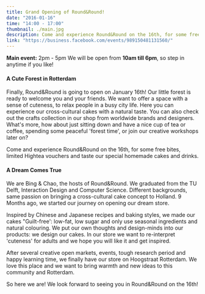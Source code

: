 ```yaml
---
title: Grand Opening of Round&Round!
date: "2016-01-16"
time: "14:00 - 17:00"
thumbnail: ./main.jpg
description: Come and experience Round&Round on the 16th, for some free bites, limited Hightea vouchers and taste our special homemade cakes and drinks.
link: "https://business.facebook.com/events/989150481131560/"
---
```


**Main event:** 2pm - 5pm
We will be open from **10am till 6pm**, so step in anytime if you like!

#### A Cute Forest in Rotterdam
Finally, Round&Round is going to open on January 16th! Our little forest is ready to welcome you and your friends. We want to offer a space with a sense of cuteness, to relax  people in a busy city life. Here you can experience our cross-cultural cakes with a natural taste. You can also check out the crafts collection in our shop from worldwide brands and designers. What's more, how about just sitting down and have a nice cup of tea or coffee, spending some peaceful 'forest time', or join our creative workshops later on?

Come and experience Round&Round on the 16th, for some free bites, limited Hightea vouchers and taste our special homemade cakes and drinks.

#### A Dream Comes True
We are Bing & Chao, the hosts of Round&Round. We graduated from the TU Delft, Interaction Design and Computer Science. Different backgrounds, same passion on bringing a cross-cultural cake concept to Holland. 9 Months ago, we started our journey on opening our dream store.  

Inspired by Chinese and Japanese recipes and baking styles, we made our cakes "Guilt-free': low-fat, low sugar and only use seasonal ingredients and natural colouring. We put our own thoughts and design-minds into our products: we design our cakes. In our store we want to re-interpret 'cuteness' for adults and we hope you will like it and get inspired.


After several creative open markets, events, tough research period and happy learning time, we finally have our store on Hoogstraat Rotterdam. We love this place and we want to bring warmth and new ideas to this community and Rotterdam.

So here we are! We look forward to seeing you in Round&Round on the 16th!
